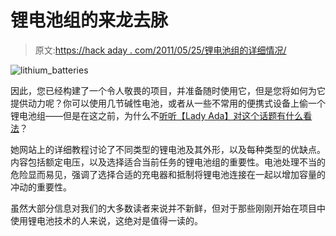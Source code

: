 # 锂电池组的来龙去脉

> 原文:[https://hack aday . com/2011/05/25/锂电池组的详细情况/](https://hackaday.com/2011/05/25/the-ins-and-outs-of-lithium-based-battery-packs/)

![lithium_batteries](../Images/590986de305b461abc20c26628965f79.png "lithium_batteries")

因此，您已经构建了一个令人敬畏的项目，并准备随时使用它，但是您将如何为它提供动力呢？你可以使用几节碱性电池，或者从一些不常用的便携式设备上偷一个锂电池组——但是在这之前，为什么不[听听【Lady Ada】对这个话题有什么看法](http://www.ladyada.net/learn/lipoly/)？

她网站上的详细教程讨论了不同类型的锂电池及其外形，以及每种类型的优缺点。内容包括额定电压，以及选择适合当前任务的锂电池组的重要性。电池处理不当的危险显而易见，强调了选择合适的充电器和抵制将锂电池连接在一起以增加容量的冲动的重要性。

虽然大部分信息对我们的大多数读者来说并不新鲜，但对于那些刚刚开始在项目中使用锂电池技术的人来说，这绝对是值得一读的。